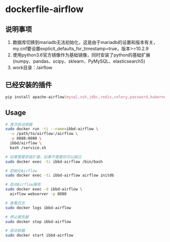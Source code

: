 # dockerfile-airflow

## 说明事项

1. 数据库切换到mariadb无法初始化，这是由于mariadb的设置和版本有关，my.cnf要设置explicit_defaults_for_timestamp=true，版本>=10.2.9
2. 使用python3.6官方镜像作为基础镜像，同时安装了python的基础扩展(numpy、pandas、scipy、sklearn、PyMySQL、elasticsearch5)
3. work目录：/airflow

## 已经安装的插件

```sh
pip install apache-airflow[mysql,ssh,jdbc,redis,celery,password,kubernetes]
```

## Usage

```sh
# 首次启动容器
sudo docker run -ti --name=ibbd-airflow \
  -v /path/to/airflow:/airflow \
  -p 8888:8080 \
  ibbd/airflow \
  bash /service.sh

# 如果需要安装扩展，如果不需要则可以跳过
sudo docker exec -ti ibbd-airflow /bin/bash

# 初始化Airflow
sudo docker exec -ti ibbd-airflow airflow initdb

# 启动Airflow服务
sudo docker exec -d ibbd-airflow \
  airflow webserver -p 8080

# 查看日志
sudo docker logs ibbd-airflow

# 停止服务器
sudo docker stop ibbd-airflow

# 启动容器
sudo docker start ibbd-airflow
```

